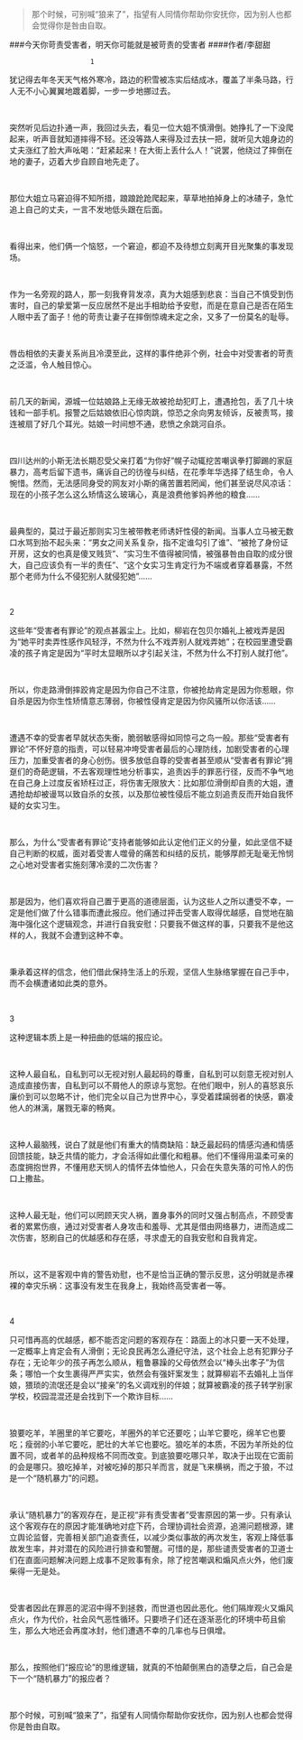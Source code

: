 > 那个时候，可别喊“狼来了”，指望有人同情你帮助你安抚你，因为别人也都会觉得你是咎由自取。

###今天你苛责受害者，明天你可能就是被苛责的受害者
####作者/李甜甜

						1
犹记得去年冬天天气格外寒冷，路边的积雪被冻实后结成冰，覆盖了半条马路，行人无不小心翼翼地踱着脚，一步一步地挪过去。
 
突然听见后边扑通一声，我回过头去，看见一位大姐不慎滑倒。她挣扎了一下没爬起来，听声音就知道摔得不轻。还没等路人来得及过去扶一把，就听见大姐身边的丈夫涨红了脸大声吆喝：“赶紧起来！在大街上丢什么人！”说罢，他绕过了摔倒在地的妻子，迈着大步自顾自地先走了。
 
那位大姐立马窘迫得不知所措，踉踉跄跄爬起来，草草地拍掉身上的冰碴子，急忙追上自己的丈夫，一言不发地低头跟在后面。
 
看得出来，他们俩一个恼怒，一个窘迫，都迫不及待想立刻离开目光聚集的事发现场。
 
作为一名旁观的路人，那一刻我脊背发凉，真为大姐感到悲哀：当自己不慎受到伤害时，自己的挚爱第一反应居然不是出手相助给予安慰，而是在意自己是否在陌生人眼中丢了面子！他的苛责让妻子在摔倒惊魂未定之余，又多了一份莫名的耻辱。
 
唇齿相依的夫妻关系尚且冷漠至此，这样的事件绝非个例，社会中对受害者的苛责之泛滥，令人触目惊心。
 
前几天的新闻，源城一位姑娘路上无缘无故被抢劫犯盯上，遭遇抢包，丢了几十块钱和一部手机。报警之后姑娘依旧心惊肉跳，惊恐之余向男友倾诉，反被责骂，接连被扇了好几个耳光。姑娘一时间想不通，悲愤之余跳河自杀。
 
四川达州的小斯无法长期忍受父亲打着“为你好”幌子动辄挖苦嘲讽拳打脚踢的家庭暴力，高考后留下遗书，痛诉自己的彷徨与纠结，在花季年华选择了结生命，令人惋惜。然而，无法感同身受的网友对小斯的痛苦置若罔闻，他们甚至说尽风凉话：现在的小孩子怎么这么矫情这么玻璃心，真是浪费他爹妈养他的粮食……
 
最典型的，莫过于最近那则实习生被带教老师诱奸性侵的新闻。当事人立马被无数口水骂到抬不起头来：“男女之间关系复杂，指不定谁勾引了谁”、“被抢了身份证开房，这女的也真是傻叉贱货”、“实习生不值得被同情，被强暴咎由自取的成分很大，自己应该负有一半的责任”、“这个女实习生肯定行为不端或者穿着暴露，不然那个老师为什么不侵犯别人就侵犯她”……
 
2
这些年“受害者有罪论”的观点甚嚣尘上。比如，柳岩在包贝尔婚礼上被戏弄是因为“她平时卖弄性感作风轻浮，不然为什么不戏弄别人就戏弄她”；在校园里遭受霸凌的孩子肯定是因为“平时太显眼所以才引起关注，不然为什么不打别人就打他”。
 
所以，你走路滑倒摔跤肯定是因为你自己不注意，你被抢劫肯定是因为你惹眼，你自杀是因为你生性矫情意志薄弱，你被性侵肯定是因为你风骚所以你活该……
 
遭遇不幸的受害者早就状态失衡，脆弱敏感得如同惊弓之鸟一般。那些“受害者有罪论”不怀好意的指责，可以轻易冲垮受害者最后的心理防线，加剧受害者的心理压力，加重受害者的身心创伤。很多放低自尊的受害者甚至顺从“受害者有罪论”拥趸们的奇葩逻辑，不去客观理性地分析事实，追责凶手的罪恶行径，反而不争气地在自己身上过度反省矫枉过正，将伤害无限放大：比如那位滑倒却自责的大姐，遭遇抢劫却被谩骂以致自杀的女孩，以及那位被性侵后不能立刻追责反而开始自我怀疑的女实习生。
 
那么，为什么“受害者有罪论”支持者能够如此认定他们正义的分量，如此坚信不疑自己判断的权威，面对着受害人噬骨的痛苦和纠结的反抗，能够厚颜无耻毫无怜悯之心地对受害者实施刻薄冷漠的二次伤害？
 
那是因为，他们喜欢将自己置于更高的道德层面，认为这些人之所以遭受不幸，一定是他们做了什么错事而遭此报应。他们通过抨击受害人取得优越感，自觉地在脑海中强化这个逻辑观念，并进行自我安慰：只要我不做这样的事，只要我不是他这样的人，我就不会遭到这种不幸。
 
秉承着这样的信念，他们借此保持生活上的乐观，坚信人生脉络掌握在自己手中，而不会横遭诸如此类的意外。
 
3
这种逻辑本质上是一种扭曲的低端的报应论。
 
这种人最自私，自私到可以无视对别人最起码的尊重，自私到可以刻意无视对别人造成直接伤害，自私到可以不屑他人的原谅与宽恕。在他们眼中，别人的喜怒哀乐廉价到可以忽略不计，他们完全以自己为世界中心，享受着蹂躏弱者的快感，霸凌他人的淋漓，屠戮无辜的畅爽。
 
这种人最脑残，说白了就是他们有重大的情商缺陷：缺乏最起码的情感沟通和情感回馈技能，缺乏共情的能力，才会活得如此僵化和粗暴。他们不懂得用温柔可亲的态度拥抱世界，不懂用悲天悯人的情怀去体恤他人，只会在失意失落的可怜人的伤口上撒盐。
 
这种人最无耻，他们可以罔顾天灾人祸，置身事外的同时又强占制高点，不顾受害者的累累伤痕，通过对受害者人身攻击和羞辱、尤其是借由网络暴力，进而造成二次伤害，怒刷自己的优越感和存在感，寻求虚无的自我安慰和自我肯定。
 
所以，这不是客观中肯的警告劝慰，也不是恰当正确的警示反思，这分明就是赤裸裸的幸灾乐祸：这事没有发生在我身上，我始终高受害者一等。
 
4
只可惜再高的优越感，都不能否定问题的客观存在：路面上的冰只要一天不处理，一定概率上肯定会有人滑倒；无论良民再怎么遵纪守法，这个社会上总有犯罪分子存在；无论年少的孩子再怎么顺从，粗鲁暴躁的父母依然会以“棒头出孝子”为信条；哪怕一个女生裹得严严实实，依然会有强奸案发生；就算柳岩不去婚礼上当伴娘，猥琐的流氓还是会以“接亲”的名义调戏别的伴娘；就算被霸凌的孩子转学别家学校，校园混混还是会找到下一个欺诈目标……
 
狼要吃羊，羊圈里的羊它要吃，羊圈外的羊它还要吃；山羊它要吃，绵羊它也要吃；瘦弱的小羊它要吃，肥壮的大羊它也要吃。狼吃羊的本质，不因为羊所处的位置不同，或者羊的品种规格不同而改变。到底狼要吃哪只羊，取决于出现在它面前的会是哪只。狼吃掉羊，对被吃掉的那只羊而言，就是飞来横祸，而之于狼，不过是一个“随机暴力”的问题。
 
承认“随机暴力”的客观存在，是正视“非有责受害者”受害原因的第一步。只有承认这个客观存在的原因才能准确地对症下药，合理协调社会资源，追溯问题根源，建立舆论监督，完善相关部门追查责任，以减少类似事故的再次发生，客观上降低事故发生率，并对潜在的风险进行排查和警醒。可惜的是，那些谴责受害者的卫道士们在直面问题解决问题上成事不足败事有余，除了挖苦嘲讽和煽风点火外，他们废柴得一无是处。
 
受害者因此在罪恶的泥沼中得不到拯救，而世道也因此恶化。他们隔岸观火又煽风点火，作为代价，社会风气恶性循环。只要喷子们还在逐渐恶化的环境中苟且偷生，那么大地还会再度冰封，他们遭遇不幸的几率也与日俱增。
 
那么，按照他们“报应论”的思维逻辑，就真的不怕颠倒黑白的造孽之后，自己会是下一个“随机暴力”的报应者？
 
那个时候，可别喊“狼来了”，指望有人同情你帮助你安抚你，因为别人也都会觉得你是咎由自取。			  		